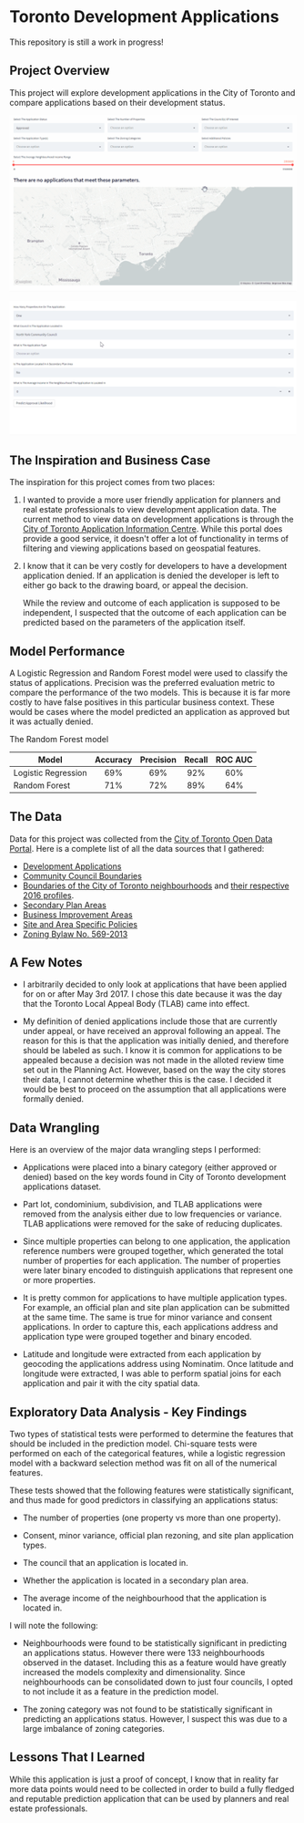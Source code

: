 # Toronto Development Applications

This repository is still a work in progress!

## Project Overview

This project will explore development applications in the City of Toronto and compare applications based on their development status.

![Alt Text](images\explorepage.gif)

![Alt Text](images\predictpage.gif)

## The Inspiration and Business Case

The inspiration for this project comes from two places:

1) I wanted to provide a more user friendly application for planners and real estate professionals to view development application data. The current method to view data on development applications is through the [City of Toronto Application Information Centre](https://www.toronto.ca/city-government/planning-development/application-information-centre/). While this portal does provide a good service, it doesn't offer a lot of functionality in terms of filtering and viewing applications based on geospatial features.    
   
2) I know that it can be very costly for developers to have a development application denied. If an application is denied the developer is left to either go back to the drawing board, or appeal the decision.
   
   While the review and outcome of each application is supposed to be independent, I suspected that the outcome of each application can be predicted based on the parameters of the application itself.

## Model Performance

A Logistic Regression and Random Forest model were used to classify the status of applications. Precision was the preferred evaluation metric to compare the performance of the two models. This is because it is far more costly to have false positives in this particular business context. These would be cases where the model predicted an application as approved but it was actually denied. 

The Random Forest model 

| Model                 | Accuracy       | Precision   | Recall    | ROC AUC |
| -------------         |:-------------: | :-----:     | :-----:   | :-----: |
| Logistic Regression   | 69%            |  69%        | 92%       | 60%     |
| Random Forest         | 71%            |  72%        | 89%       | 64%     |

## The Data

Data for this project was collected from the [City of Toronto Open Data Portal](https://open.toronto.ca/). Here is a complete list of all the data sources that I gathered:

- [Development Applications](https://open.toronto.ca/dataset/development-applications/)
- [Community Council Boundaries](https://open.toronto.ca/dataset/community-council-boundaries/)
- [Boundaries of the City of Toronto neighbourhoods](https://open.toronto.ca/dataset/neighbourhoods/) and [ their respective 2016 profiles](https://open.toronto.ca/dataset/neighbourhood-profiles/).
- [Secondary Plan Areas](https://open.toronto.ca/dataset/secondary-plans/)
- [Business Improvement Areas](https://open.toronto.ca/dataset/business-improvement-areas/)
- [Site and Area Specific Policies](https://open.toronto.ca/dataset/site-and-area-specific-policies/)
- [Zoning Bylaw No. 569-2013](https://open.toronto.ca/dataset/zoning-by-law/)

## A Few Notes

- I arbitrarily decided to only look at applications that have been applied for on or after May 3rd 2017. I chose this date because it was the day that the Toronto Local Appeal Body (TLAB) came into effect.
  
- My definition of denied applications include those that are currently under appeal, or have received an approval following an appeal. The reason for this is that the application was initially denied, and therefore should be labeled as such. I know it is common for applications to be appealed because a decision was not made in the alloted review time set out in the Planning Act. However, based on the way the city stores their data, I cannot determine whether this is the case. I decided it would be best to proceed on the assumption that all applications were formally denied.

## Data Wrangling

Here is an overview of the major data wrangling steps I performed:

- Applications were placed into a binary category (either approved or denied) based on the key words found in City of Toronto development applications dataset.
  
- Part lot, condominium, subdivision, and TLAB applications were removed from the analysis either due to low frequencies or variance. TLAB applications were removed for the sake of reducing duplicates.
  
- Since multiple properties can belong to one application, the application reference numbers were grouped together, which generated the total number of properties for each application. The number of properties were later binary encoded to distinguish applications that represent one or more properties.
  
- It is pretty common for applications to have multiple application types. For example, an official plan and site plan application can be submitted at the same time. The same is true for minor variance and consent applications. In order to capture this, each applications address and application type were grouped together and binary encoded.
   
- Latitude and longitude were extracted from each application by geocoding the applications address using Nominatim. Once latitude and longitude were extracted, I was able to perform spatial joins for each application and pair it with the city spatial data.
## Exploratory Data Analysis - Key Findings

Two types of statistical tests were performed to determine the features that should be included in the prediction model. Chi-square tests were performed on each of the categorical features, while a logistic regression model with a backward selection method was fit on all of the numerical features.

These tests showed that the following features were statistically significant, and thus made for good predictors in classifying an applications status:

- The number of properties (one property vs more than one property).
  
- Consent, minor variance, official plan rezoning, and site plan application types.
  
- The council that an application is located in.
  
- Whether the application is located in a secondary plan area.
  
- The average income of the neighbourhood that the application is located in.

I will note the following:

- Neighbourhoods were found to be statistically significant in predicting an applications status. However there were 133 neighbourhoods observed in the dataset. Including this as a feature would have greatly increased the models complexity and dimensionality. Since neighbourhoods can be consolidated down to just four councils, I opted to not include it as a feature in the prediction model.
  
- The zoning category was not found to be statistically significant in predicting an applications status. However, I suspect this was due to a large imbalance of zoning categories.

## Lessons That I Learned

While this application is just a proof of concept, I know that in reality far more data points would need to be collected in order to build a fully fledged and reputable prediction application that can be used by planners and real estate professionals.
